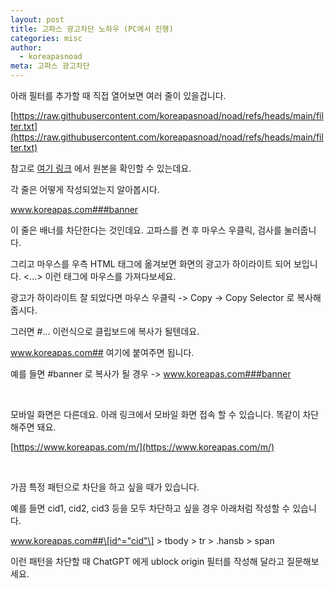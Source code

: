 ```yaml
---
layout: post
title: 고파스 광고차단 노하우 (PC에서 진행)
categories: misc
author:
  - koreapasnoad
meta: 고파스 광고차단
---
```

아래 필터를 추가할 때 직접 열어보면 여러 줄이 있을겁니다.

[https://raw.githubusercontent.com/koreapasnoad/noad/refs/heads/main/filter.txt](https://raw.githubusercontent.com/koreapasnoad/noad/refs/heads/main/filter.txt)

참고로 [여기 링크](https://github.com/koreapasnoad/noad/blob/main/filter.txt) 에서 원본을 확인할 수 있는데요.

각 줄은 어떻게 작성되었는지 알아봅시다.

www.koreapas.com###banner

이 줄은 배너를 차단한다는 것인데요. 고파스를 켠 후 마우스 우클릭, 검사를 눌러줍니다.

그리고 마우스를 우측 HTML 태그에 옮겨보면 화면의 광고가 하이라이트 되어 보입니다. <...> 이런 태그에 마우스를 가져다보세요.

광고가 하이라이트 잘 되었다면 마우스 우클릭 -> Copy -> Copy Selector 로 복사해줍시다.

그러면 #... 이런식으로 클립보드에 복사가 될텐데요.

www.koreapas.com## 여기에 붙여주면 됩니다.

예를 들면 #banner 로 복사가 될 경우 -> www.koreapas.com###banner

<br>

모바일 화면은 다른데요. 아래 링크에서 모바일 화면 접속 할 수 있습니다. 똑같이 차단해주면 돼요.

[https://www.koreapas.com/m/](https://www.koreapas.com/m/)

<br>

가끔 특정 패턴으로 차단을 하고 싶을 때가 있습니다.

예를 들면 cid1, cid2, cid3 등을 모두 차단하고 싶을 경우 아래처럼 작성할 수 있습니다.

www.koreapas.com##\[id^="cid"\] > tbody > tr > .hansb > span

이런 패턴을 차단할 때 ChatGPT 에게 ublock origin 필터를 작성해 달라고 질문해보세요.